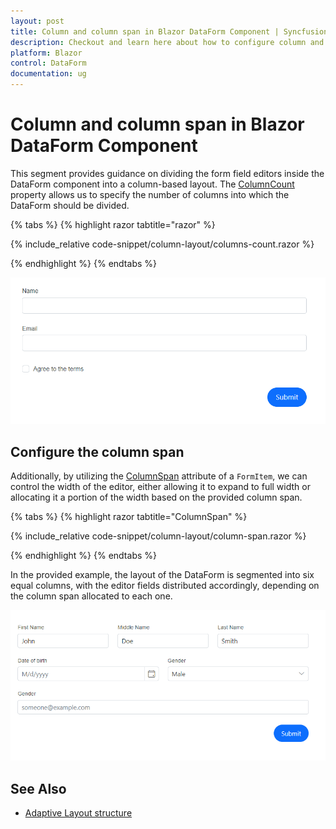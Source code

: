 ```yaml
---
layout: post
title: Column and column span in Blazor DataForm Component | Syncfusion
description: Checkout and learn here about how to configure column and column span  with Blazor DataForm component.
platform: Blazor
control: DataForm
documentation: ug
---
```


# Column and column span in Blazor DataForm Component

This segment provides guidance on dividing the form field editors inside the DataForm component into a column-based layout. The [ColumnCount](https://help.syncfusion.com/cr/blazor/Syncfusion.Blazor.DataForm.SfDataForm.html#Syncfusion_Blazor_DataForm_SfDataForm_ColumnCount) property allows us to specify the number of columns into which the DataForm should be divided. 

{% tabs %}
{% highlight razor tabtitle="razor" %}

{% include_relative code-snippet/column-layout/columns-count.razor %}

{% endhighlight %}
{% endtabs %}

![Blazor DataForm Column Layout](images/blazor_dataform_change_form_width.png)

## Configure the column span 

Additionally, by utilizing the [ColumnSpan](https://help.syncfusion.com/cr/blazor/Syncfusion.Blazor.DataForm.FormItem.html#Syncfusion_Blazor_DataForm_FormItem_ColumnSpan) attribute of a `FormItem`, we can control the width of the editor, either allowing it to expand to full width or allocating it a portion of the width based on the provided column span.

{% tabs %}
{% highlight razor tabtitle="ColumnSpan" %}

{% include_relative code-snippet/column-layout/column-span.razor %}

{% endhighlight %}
{% endtabs %}

In the provided example, the layout of the DataForm is segmented into six equal columns, with the editor fields distributed accordingly, depending on the column span allocated to each one.

![Blazor DataForm Column Layout.](images/blazor_dataform_column_span.png)


## See Also

* [Adaptive Layout structure](https://blazor.syncfusion.com/demos/data-form/adaptive-layout?theme=bootstrap5)